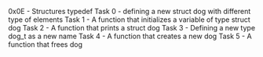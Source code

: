 0x0E - Structures typedef
Task 0 - defining a new struct dog with different type of elements
Task 1 - A function that initializes a variable of type struct dog
Task 2 - A function that prints a struct dog
Task 3 - Defining a new type dog_t as a new name
Task 4 - A function that creates a new dog
Task 5 - A function that frees dog
